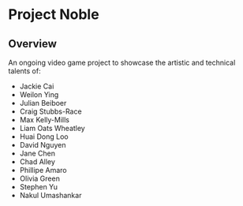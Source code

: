 # Project Noble
## Overview ##
An ongoing video game project to showcase the artistic and technical talents of:
  * Jackie Cai
  * Weilon Ying
  * Julian Beiboer
  * Craig Stubbs-Race
  * Max Kelly-Mills
  * Liam Oats Wheatley
  * Huai Dong Loo
  * David Nguyen
  * Jane Chen
  * Chad Alley
  * Phillipe Amaro
  * Olivia Green
  * Stephen Yu
  * Nakul Umashankar
